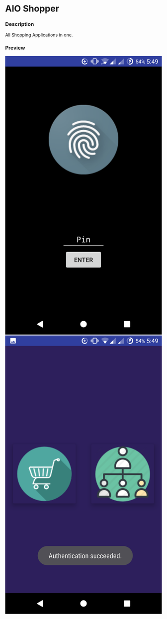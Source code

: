 # AIO Shopper

### Description

All Shopping Applications in one.

### Preview

![Preview 1](./preview/1.png)
![Preview 2](./preview/2.png)
